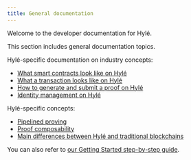 ```yaml
---
title: General documentation
---
```


Welcome to the developer documentation for Hylé.

This section includes general documentation topics.

Hylé-specific documentation on industry concepts:

- [What smart contracts look like on Hylé](./smart-contracts.md)
- [What a transaction looks like on Hylé](./transaction.md)
- [How to generate and submit a proof on Hylé](./proof-generation.md)
- [Identity management on Hylé](./identity.md)

Hylé-specific concepts:

- [Pipelined proving](./pipelined-proving.md)
- [Proof composability](./proof-composability.md)
- [Main differences between Hylé and traditional blockchains](./hyle-vs-vintage-blockchains.md)

You can also refer to [our Getting Started step-by-step guide](../quickstart/index.md).
